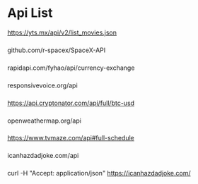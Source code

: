 # Api List

https://yts.mx/api/v2/list_movies.json

###
github.com/r-spacex/SpaceX-API

###
rapidapi.com/fyhao/api/currency-exchange

###
responsivevoice.org/api

###
https://api.cryptonator.com/api/full/btc-usd


###
openweathermap.org/api

###
https://www.tvmaze.com/api#full-schedule

###
icanhazdadjoke.com/api 

###
curl -H "Accept: application/json" https://icanhazdadjoke.com/